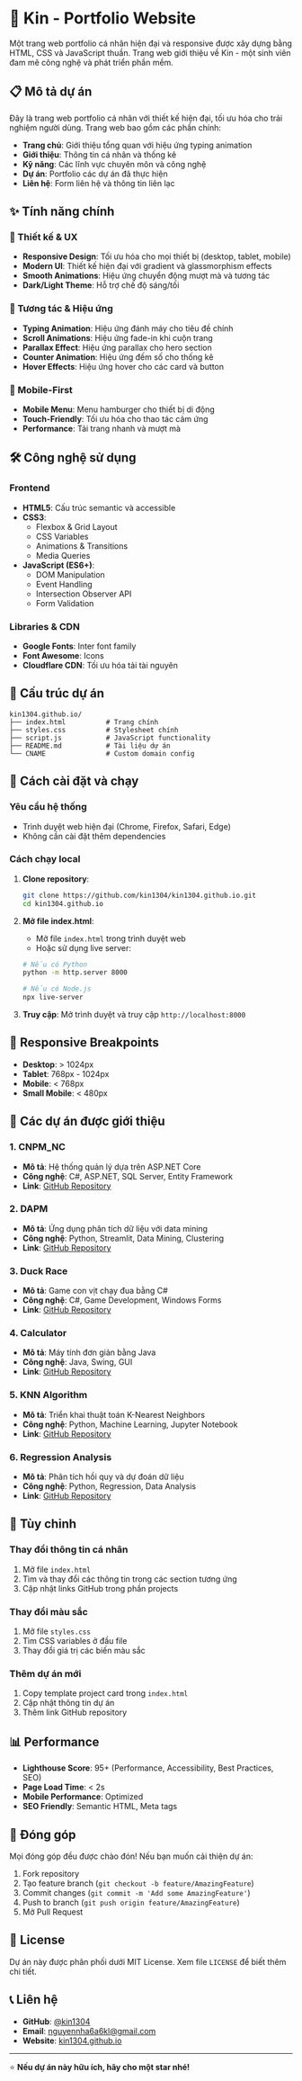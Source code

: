 # 🚀 Kin - Portfolio Website

Một trang web portfolio cá nhân hiện đại và responsive được xây dựng bằng HTML, CSS và JavaScript thuần. Trang web giới thiệu về Kin - một sinh viên đam mê công nghệ và phát triển phần mềm.

## 📋 Mô tả dự án

Đây là trang web portfolio cá nhân với thiết kế hiện đại, tối ưu hóa cho trải nghiệm người dùng. Trang web bao gồm các phần chính:

- **Trang chủ**: Giới thiệu tổng quan với hiệu ứng typing animation
- **Giới thiệu**: Thông tin cá nhân và thống kê
- **Kỹ năng**: Các lĩnh vực chuyên môn và công nghệ
- **Dự án**: Portfolio các dự án đã thực hiện
- **Liên hệ**: Form liên hệ và thông tin liên lạc

## ✨ Tính năng chính

### 🎨 Thiết kế & UX
- **Responsive Design**: Tối ưu hóa cho mọi thiết bị (desktop, tablet, mobile)
- **Modern UI**: Thiết kế hiện đại với gradient và glassmorphism effects
- **Smooth Animations**: Hiệu ứng chuyển động mượt mà và tương tác
- **Dark/Light Theme**: Hỗ trợ chế độ sáng/tối

### 🚀 Tương tác & Hiệu ứng
- **Typing Animation**: Hiệu ứng đánh máy cho tiêu đề chính
- **Scroll Animations**: Hiệu ứng fade-in khi cuộn trang
- **Parallax Effect**: Hiệu ứng parallax cho hero section
- **Counter Animation**: Hiệu ứng đếm số cho thống kê
- **Hover Effects**: Hiệu ứng hover cho các card và button

### 📱 Mobile-First
- **Mobile Menu**: Menu hamburger cho thiết bị di động
- **Touch-Friendly**: Tối ưu hóa cho thao tác cảm ứng
- **Performance**: Tải trang nhanh và mượt mà

## 🛠️ Công nghệ sử dụng

### Frontend
- **HTML5**: Cấu trúc semantic và accessible
- **CSS3**: 
  - Flexbox & Grid Layout
  - CSS Variables
  - Animations & Transitions
  - Media Queries
- **JavaScript (ES6+)**:
  - DOM Manipulation
  - Event Handling
  - Intersection Observer API
  - Form Validation

### Libraries & CDN
- **Google Fonts**: Inter font family
- **Font Awesome**: Icons
- **Cloudflare CDN**: Tối ưu hóa tải tài nguyên

## 📁 Cấu trúc dự án

```
kin1304.github.io/
├── index.html          # Trang chính
├── styles.css          # Stylesheet chính
├── script.js           # JavaScript functionality
├── README.md           # Tài liệu dự án
└── CNAME               # Custom domain config
```

## 🚀 Cách cài đặt và chạy

### Yêu cầu hệ thống
- Trình duyệt web hiện đại (Chrome, Firefox, Safari, Edge)
- Không cần cài đặt thêm dependencies

### Cách chạy local
1. **Clone repository**:
   ```bash
   git clone https://github.com/kin1304/kin1304.github.io.git
   cd kin1304.github.io
   ```

2. **Mở file index.html**:
   - Mở file `index.html` trong trình duyệt web
   - Hoặc sử dụng live server:
   ```bash
   # Nếu có Python
   python -m http.server 8000
   
   # Nếu có Node.js
   npx live-server
   ```

3. **Truy cập**: Mở trình duyệt và truy cập `http://localhost:8000`

## 📱 Responsive Breakpoints

- **Desktop**: > 1024px
- **Tablet**: 768px - 1024px  
- **Mobile**: < 768px
- **Small Mobile**: < 480px

## 🎯 Các dự án được giới thiệu

### 1. CNPM_NC
- **Mô tả**: Hệ thống quản lý dựa trên ASP.NET Core
- **Công nghệ**: C#, ASP.NET, SQL Server, Entity Framework
- **Link**: [GitHub Repository](https://github.com/kin1304/CNPM_NC)

### 2. DAPM
- **Mô tả**: Ứng dụng phân tích dữ liệu với data mining
- **Công nghệ**: Python, Streamlit, Data Mining, Clustering
- **Link**: [GitHub Repository](https://github.com/kin1304/Deploy)

### 3. Duck Race
- **Mô tả**: Game con vịt chạy đua bằng C#
- **Công nghệ**: C#, Game Development, Windows Forms
- **Link**: [GitHub Repository](https://github.com/kin1304/duckrace)

### 4. Calculator
- **Mô tả**: Máy tính đơn giản bằng Java
- **Công nghệ**: Java, Swing, GUI
- **Link**: [GitHub Repository](https://github.com/kin1304/Calculator)

### 5. KNN Algorithm
- **Mô tả**: Triển khai thuật toán K-Nearest Neighbors
- **Công nghệ**: Python, Machine Learning, Jupyter Notebook
- **Link**: [GitHub Repository](https://github.com/kin1304/KNN)

### 6. Regression Analysis
- **Mô tả**: Phân tích hồi quy và dự đoán dữ liệu
- **Công nghệ**: Python, Regression, Data Analysis
- **Link**: [GitHub Repository](https://github.com/kin1304/regression)

## 🔧 Tùy chỉnh

### Thay đổi thông tin cá nhân
1. Mở file `index.html`
2. Tìm và thay đổi các thông tin trong các section tương ứng
3. Cập nhật links GitHub trong phần projects

### Thay đổi màu sắc
1. Mở file `styles.css`
2. Tìm CSS variables ở đầu file
3. Thay đổi giá trị các biến màu sắc

### Thêm dự án mới
1. Copy template project card trong `index.html`
2. Cập nhật thông tin dự án
3. Thêm link GitHub repository

## 📊 Performance

- **Lighthouse Score**: 95+ (Performance, Accessibility, Best Practices, SEO)
- **Page Load Time**: < 2s
- **Mobile Performance**: Optimized
- **SEO Friendly**: Semantic HTML, Meta tags

## 🤝 Đóng góp

Mọi đóng góp đều được chào đón! Nếu bạn muốn cải thiện dự án:

1. Fork repository
2. Tạo feature branch (`git checkout -b feature/AmazingFeature`)
3. Commit changes (`git commit -m 'Add some AmazingFeature'`)
4. Push to branch (`git push origin feature/AmazingFeature`)
5. Mở Pull Request

## 📄 License

Dự án này được phân phối dưới MIT License. Xem file `LICENSE` để biết thêm chi tiết.

## 📞 Liên hệ

- **GitHub**: [@kin1304](https://github.com/kin1304)
- **Email**: nguyennha6a6kl@gmail.com
- **Website**: [kin1304.github.io](https://kin1304.github.io)

---

⭐ **Nếu dự án này hữu ích, hãy cho một star nhé!**